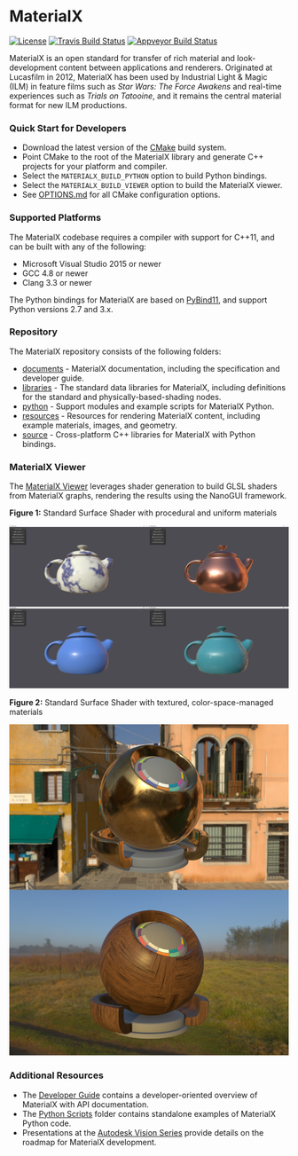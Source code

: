# MaterialX

[![License](https://img.shields.io/badge/License-Apache%202.0-blue.svg)](https://github.com/materialx/MaterialX/blob/master/LICENSE.txt)
[![Travis Build Status](https://travis-ci.com/materialx/MaterialX.svg?branch=master)](https://travis-ci.com/materialx/MaterialX)
[![Appveyor Build Status](https://ci.appveyor.com/api/projects/status/pmlxnp5m1fve11k0?svg=true)](https://ci.appveyor.com/project/jstone-lucasfilm/materialx)

MaterialX is an open standard for transfer of rich material and look-development content between applications and renderers.  Originated at Lucasfilm in 2012, MaterialX has been used by Industrial Light & Magic (ILM) in feature films such as _Star Wars: The Force Awakens_ and real-time experiences such as _Trials on Tatooine_, and it remains the central material format for new ILM productions.

### Quick Start for Developers

- Download the latest version of the [CMake](https://cmake.org/) build system.
- Point CMake to the root of the MaterialX library and generate C++ projects for your platform and compiler.
- Select the `MATERIALX_BUILD_PYTHON` option to build Python bindings.
- Select the `MATERIALX_BUILD_VIEWER` option to build the MaterialX viewer.
- See [OPTIONS.md](OPTIONS.md) for all CMake configuration options.

### Supported Platforms

The MaterialX codebase requires a compiler with support for C++11, and can be built with any of the following:

- Microsoft Visual Studio 2015 or newer
- GCC 4.8 or newer
- Clang 3.3 or newer

The Python bindings for MaterialX are based on [PyBind11](https://github.com/pybind/pybind11), and support Python versions 2.7 and 3.x.

### Repository

The MaterialX repository consists of the following folders:

- [documents](documents) - MaterialX documentation, including the specification and developer guide.
- [libraries](libraries) - The standard data libraries for MaterialX, including definitions for the standard and physically-based-shading nodes.
- [python](python) - Support modules and example scripts for MaterialX Python.
- [resources](resources) - Resources for rendering MaterialX content, including example materials, images, and geometry.
- [source](source) - Cross-platform C++ libraries for MaterialX with Python bindings.

### MaterialX Viewer

The [MaterialX Viewer](documents/DeveloperGuide/Viewer.md) leverages shader generation to build GLSL shaders from MaterialX graphs, rendering the results using the NanoGUI framework.

**Figure 1:** Standard Surface Shader with procedural and uniform materials
<p><img src="/documents/Images/MaterialXView_StandardSurface_01.png" width="1024"></p>

**Figure 2:** Standard Surface Shader with textured, color-space-managed materials
<p><img src="/documents/Images/MaterialXView_StandardSurface_02.png" width="640"></p>

### Additional Resources

- The [Developer Guide](http://www.materialx.org/docs/api/index.html) contains a developer-oriented overview of MaterialX with API documentation.
- The [Python Scripts](python/Scripts/README.md) folder contains standalone examples of MaterialX Python code.
- Presentations at the [Autodesk Vision Series](https://area.autodesk.com/blogs/thebuzz/open-source-at-autodesk-materialx/) provide details on the roadmap for MaterialX development.
